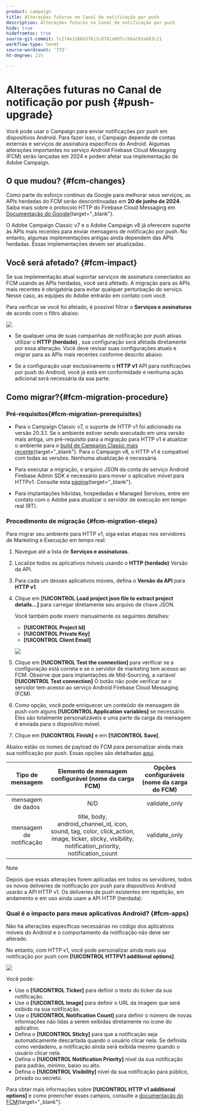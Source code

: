 ```yaml
---
product: campaign
title: Alterações futuras no Canal de notificação por push
description: Alterações futuras no Canal de notificação por push
hide: true
hidefromtoc: true
source-git-commit: fc274e1266d37611c8781a007ccb6a293a683c21
workflow-type: tm+mt
source-wordcount: '772'
ht-degree: 21%

---
```


# Alterações futuras no Canal de notificação por push {#push-upgrade}

Você pode usar o Campaign para enviar notificações por push em dispositivos Android. Para fazer isso, o Campaign depende de contas externas e serviços de assinatura específicos do Android. Algumas alterações importantes no serviço Android Firebase Cloud Messaging (FCM) serão lançadas em 2024 e podem afetar sua implementação do Adobe Campaign.

## O que mudou? {#fcm-changes}

Como parte do esforço contínuo da Google para melhorar seus serviços, as APIs herdadas do FCM serão descontinuadas em **20 de junho de 2024**. Saiba mais sobre o protocolo HTTP do Firebase Cloud Messaging em [Documentação do Google](https://firebase.google.com/docs/cloud-messaging/http-server-ref){target="_blank"}.

O Adobe Campaign Classic v7 e o Adobe Campaign v8 já oferecem suporte às APIs mais recentes para enviar mensagens de notificação por push. No entanto, algumas implementações antigas ainda dependem das APIs herdadas. Essas implementações devem ser atualizadas.

## Você será afetado? {#fcm-impact}

Se sua implementação atual suportar serviços de assinatura conectados ao FCM usando as APIs herdadas, você será afetado. A migração para as APIs mais recentes é obrigatória para evitar qualquer perturbação do serviço. Nesse caso, as equipes do Adobe entrarão em contato com você.

Para verificar se você foi afetado, é possível filtrar o **Serviços e assinaturas** de acordo com o filtro abaixo:

![](assets/filter-services-fcm.png)


* Se qualquer uma de suas campanhas de notificação por push ativas utilizar o **HTTP (herdado)** , sua configuração será afetada diretamente por essa alteração. Você deve revisar suas configurações atuais e migrar para as APIs mais recentes conforme descrito abaixo.

* Se a configuração usar exclusivamente o **HTTP v1** API para notificações por push do Android, você já está em conformidade e nenhuma ação adicional será necessária da sua parte.

## Como migrar?{#fcm-migration-procedure}

### Pré-requisitos{#fcm-migration-prerequisites}

* Para o Campaign Classic v7, o suporte de HTTP v1 foi adicionado na versão 20.3.1. Se o ambiente estiver sendo executado em uma versão mais antiga, um pré-requisito para a migração para HTTP v1 é atualizar o ambiente para o [build de Campaign Classic mais recente](https://experienceleague.adobe.com/docs/campaign-classic/using/release-notes/latest-release.html){target="_blank"}. Para o Campaign v8, o HTTP v1 é compatível com todas as versões. Nenhuma atualização é necessária.

* Para executar a migração, o arquivo JSON da conta do serviço Android Firebase Admin SDK é necessário para mover o aplicativo móvel para HTTPv1. Consulte esta [página](https://firebase.google.com/docs/admin/setup#initialize-sdk){target="_blank"}.

* Para implantações híbridas, hospedadas e Managed Services, entre em contato com o Adobe para atualizar o servidor de execução em tempo real (RT).

### Procedimento de migração {#fcm-migration-steps}

Para migrar seu ambiente para HTTP v1, siga estas etapas nos servidores de Marketing e Execução em tempo real:

1. Navegue até a lista de **Serviços e assinaturas**.
1. Localize todos os aplicativos móveis usando o **HTTP (herdado)** Versão da API.
1. Para cada um desses aplicativos móveis, defina o **Versão da API** para **HTTP v1**.
1. Clique em **[!UICONTROL Load project json file to extract project details...]** para carregar diretamente seu arquivo de chave JSON.

   Você também pode inserir manualmente os seguintes detalhes:
   * **[!UICONTROL Project Id]**
   * **[!UICONTROL Private Key]**
   * **[!UICONTROL Client Email]**

   ![](assets/android-http-v1-config.png)

1. Clique em **[!UICONTROL Test the connection]** para verificar se a configuração está correta e se o servidor de marketing tem acesso ao FCM. Observe que para implantações de Mid-Sourcing, a variável **[!UICONTROL Test connection]** O botão não pode verificar se o servidor tem acesso ao serviço Android Firebase Cloud Messaging (FCM).
1. Como opção, você pode enriquecer um conteúdo de mensagem de push com alguns **[!UICONTROL Application variables]** se necessário. Eles são totalmente personalizáveis e uma parte da carga da mensagem é enviada para o dispositivo móvel.
1. Clique em **[!UICONTROL Finish]** e em **[!UICONTROL Save]**.

Abaixo estão os nomes de payload do FCM para personalizar ainda mais sua notificação por push. Essas opções são detalhadas [aqui](#fcm-apps).

| Tipo de mensagem | Elemento de mensagem configurável (nome da carga FCM) | Opções configuráveis (nome da carga do FCM) |
|:-:|:-:|:-:|
| mensagem de dados | N/D | validate_only |
| mensagem de notificação | title, body, android_channel_id, icon, sound, tag, color, click_action, image, ticker, sticky, visibility, notification_priority, notification_count <br> | validate_only |


>[!NOTE]
>
>Depois que essas alterações forem aplicadas em todos os servidores, todos os novos deliveries de notificação por push para dispositivos Android usarão a API HTTP v1. Os deliveries de push existentes em repetição, em andamento e em uso ainda usam a API HTTP (herdada).

### Qual é o impacto para meus aplicativos Android? {#fcm-apps}

Não há alterações específicas necessárias no código dos aplicativos móveis do Android e o comportamento da notificação não deve ser alterado.

No entanto, com HTTP v1, você pode personalizar ainda mais sua notificação por push com **[!UICONTROL HTTPV1 additional options]**.

![](assets/android-push-additional-options.png)

Você pode:

* Use o **[!UICONTROL Ticker]** para definir o texto do ticker da sua notificação.
* Use o **[!UICONTROL Image]** para definir o URL da imagem que será exibido na sua notificação.
* Use o **[!UICONTROL Notification Count]** para definir o número de novas informações não lidas a serem exibidas diretamente no ícone do aplicativo.
* Defina o **[!UICONTROL Sticky]** para que a notificação seja automaticamente descartada quando o usuário clicar nela. Se definida como verdadeiro, a notificação ainda será exibida mesmo quando o usuário clicar nela.
* Defina o **[!UICONTROL Notification Priority]** nível da sua notificação para padrão, mínimo, baixo ou alto.
* Defina o **[!UICONTROL Visibility]** nível da sua notificação para público, privado ou secreto.

Para obter mais informações sobre **[!UICONTROL HTTP v1 additional options]** e como preencher esses campos, consulte a [documentação do FCM](https://firebase.google.com/docs/reference/fcm/rest/v1/projects.messages#androidnotification){target="_blank"}.

